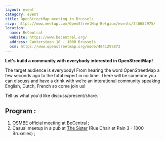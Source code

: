 ```yaml
---
layout: event
category: event
title: OpenStreetMap meeting in Brussels
rsvp: https://www.meetup.com/OpenStreetMap-Belgium/events/246652975/
location:
  name: BeCentral
  website: https://www.becentral.org/
  address: Cantersteen 10 - 1000 Brussels
  osm: https://www.openstreetmap.org/node/4841295873
---
```


**Let's build a community with everybody interested in OpenStreetMap!**

The target audience is everybody! From hearing the word OpenStreetMap a few seconds ago to the total expert in no time. There will be someone you can discuss and have a drink with we’re an interational community speaking English, Dutch, French so come join us!

Tell us what you'd like discuss/present/share.

## Program :

1. OSMBE official meeting at BeCentral ;
2. Casual meetup in a pub at [The Sister](http://www.thesister-brussels.com/) (Rue Chair et Pain 3 - 1000 Bruxelles) ;
